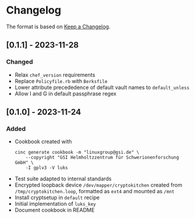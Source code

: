 # Changelog

The format is based on [Keep a Changelog](https://keepachangelog.com/en/1.0.0/).

## [0.1.1] - 2023-11-28

### Changed

* Relax `chef_version` requirements
* Replace `Policyfile.rb` with `Berksfile`
* Lower attribute precededence of default vault names to `default_unless`
* Allow I and G in default passphrase regex

## [0.1.0] - 2023-11-24

### Added

* Cookbook created with
  ```
  cinc generate cookbook -m "linuxgroup@gsi.de" \
      --copyright "GSI Helmholtzzentrum für Schwerionenforschung GmbH" \
      -I gplv3 -V luks
  ```
* Test suite adapted to internal standards
* Encrypted loopback device `/dev/mapper/cryptokitchen` created
  from `/tmp/cryptokitchen.loop`, formatted as `ext4` and mounted as `/mnt`
* Install cryptsetup in `default` recipe
* Initial implementation of `luks_key`
* Document cookbook in README
